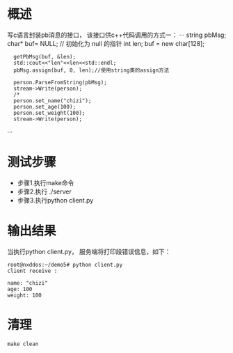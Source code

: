 # 概述
写c语言封装pb消息的接口， 该接口供c++代码调用的方式一：
···
      string pbMsg;
      char* buf= NULL;   // 初始化为 null 的指针
      int len;
      buf = new char[128];

      getPbMsg(buf, &len);
      std::cout<<"len"<<len<<std::endl;
      pbMsg.assign(buf, 0, len);//使用string类的assign方法

      person.ParseFromString(pbMsg);
      stream->Write(person);
      /*
      person.set_name("chizi");
      person.set_age(100);
      person.set_weight(100);
      stream->Write(person);
···
# 测试步骤
- 步骤1.执行make命令
- 步骤2.执行 ./server
- 步骤3.执行python client.py
# 输出结果
当执行python client.py， 服务端将打印段错误信息，如下：
```
root@nxddos:~/demo5# python client.py
client receive :

name: "chizi"
age: 100
weight: 100
```
# 清理
```
make clean
```
